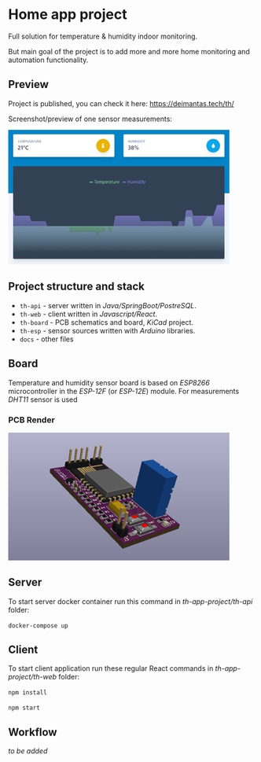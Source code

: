 # Home app project
Full solution for temperature &amp; humidity indoor monitoring. 

But main goal of the project is to add more and more home monitoring and automation functionality.

## Preview

Project is published, you can check it here:
https://deimantas.tech/th/

Screenshot/preview of one sensor measurements:

<img src="docs/preview.png" width="450">

## Project structure and stack
- `th-api` - server written in *Java/SpringBoot/PostreSQL*.
- `th-web` - client written in *Javascript/React*.
- `th-board` - PCB schematics and board, *KiCad* project.
- `th-esp` - sensor sources written with *Arduino* libraries.
- `docs` - other files

## Board

Temperature and humidity sensor board is based on *ESP8266* microcontroller in the *ESP-12F* (or *ESP-12E*) module.
For measurements *DHT11* sensor is used

### PCB Render
<img src="docs/pcb_1_2.png" width="450">

## Server

To start server docker container run this command in *th-app-project/th-api* folder:

`docker-compose up`

## Client

To start client application run these regular React commands in *th-app-project/th-web* folder:

`npm install`

`npm start`

## Workflow

*to be added*
